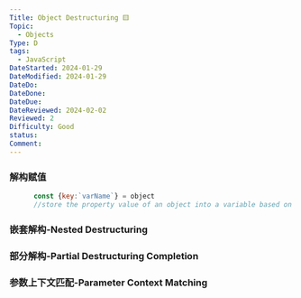 ```yaml
---
Title: Object Destructuring 🟨
Topic:
  - Objects
Type: D
tags:
  - JavaScript
DateStarted: 2024-01-29
DateModified: 2024-01-29
DateDo: 
DateDone: 
DateDue: 
DateReviewed: 2024-02-02
Reviewed: 2
Difficulty: Good
status: 
Comment:
---
```


### 解构赋值
```js
      const {key:`varName`} = object
      //store the property value of an object into a variable based on the property key
```
### 嵌套解构-Nested Destructuring
### 部分解构-Partial Destructuring Completion
### 参数上下文匹配-Parameter Context Matching

